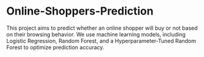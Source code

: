 # Online-Shoppers-Prediction
This project aims to predict whether an online shopper will buy or not based on their browsing behavior. We use machine learning models, including Logistic Regression, Random Forest, and a Hyperparameter-Tuned Random Forest to optimize prediction accuracy.  
